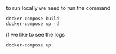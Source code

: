 ##

to run locally we need to run the command

```
docker-compose build
docker-compose up -d
```

if we like to see the logs

```
docker-compose up
```
